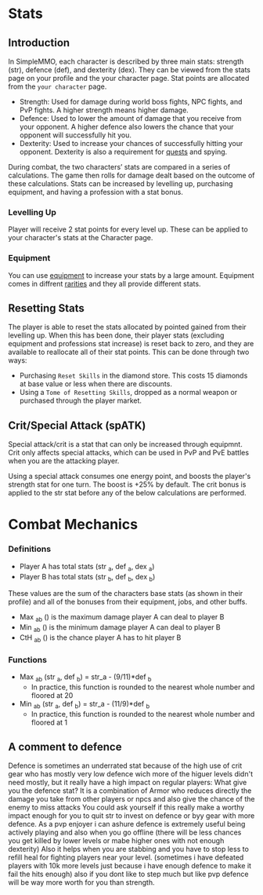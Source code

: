 # Stats

## Introduction

In SimpleMMO, each character is described by three main stats: strength (str), defence (def), and dexterity (dex). They can be viewed from the stats page on your profile and the your character page. Stat points are allocated from the `your character` page.

- Strength: Used for damage during world boss fights, NPC fights, and PvP fights. A higher strength means higher damage.
- Defence: Used to lower the amount of damage that you receive from your opponent. A higher defence also lowers the chance that your opponent will successfully hit you.
- Dexterity: Used to increase your chances of successfully hitting your opponent. Dexterity is also a requirement for [quests][1] and spying.

During combat, the two characters’ stats are compared in a series of calculations. The game then rolls for damage dealt based on the outcome of these calculations. Stats can be increased by levelling up, purchasing equipment, and having a profession with a stat bonus.

### Levelling Up

Player will receive 2 stat points for every level up. These can be applied to your character's stats at the Character page.

### Equipment

You can use [equipment][2] to increase your stats by a large amount. Equipment comes in diffrent [rarities][3] and they all provide different stats.

## Resetting Stats
The player is able to reset the stats allocated by pointed gained from their levelling up. When this has been done, their player stats (excluding equipment and professions stat increase) is reset back to zero, and they are available to reallocate all of their stat points. This can be done through two ways:
- Purchasing `Reset Skills` in the diamond store. This costs 15 diamonds at base value or less when there are discounts.
- Using a `Tome of Resetting Skills`, dropped as a normal weapon or purchased through the player market.

## Crit/Special Attack (spATK)
Special attack/crit is a stat that can only be increased through equipmnt. Crit only affects special attacks, which can be used in PvP and PvE battles when you are the attacking player.

Using a special attack consumes one energy point, and boosts the player's strength stat for one turn. The boost is +25% by default. The crit bonus is applied to the str stat before any of the below calculations are performed.

# Combat Mechanics

### Definitions

- Player A has total stats (str <sub>a</sub>, def <sub>a</sub>, dex <sub>a</sub>)
- Player B has total stats (str <sub>b</sub>, def <sub>b</sub>, dex <sub>b</sub>)

These values are the sum of the characters base stats (as shown in their profile) and all of the bonuses from their equipment, jobs, and other buffs.

- Max <sub>ab</sub> () is the maximum damage player A can deal to player B
- Min <sub>ab</sub> () is the minimum damage player A can deal to player B
- CtH <sub>ab</sub> () is the chance player A has to hit player B

### Functions

- Max <sub>ab</sub> (str <sub>a</sub>, def <sub>b</sub>) = str\_a - (9/11)\*def <sub>b</sub>
	- In practice, this function is rounded to the nearest whole number and floored at 20
- Min <sub>ab</sub> (str <sub>a</sub>, def <sub>b</sub>) = str\_a - (11/9)\*def <sub>b</sub>
	- In practice, this function is rounded to the nearest whole number and floored at 1

## A comment to defence

Defence is sometimes an underrated stat because of the high use of crit gear who has mostly very low defence wich more of the higuer levels didn't need mostly, but it really have a high impact on regular players:
What give you the defence stat? It is a combination of Armor who reduces directly the damage you take from other players or npcs and also give the chance of the enemy to miss attacks
You could ask yourself if this really make a worthy impact enough for you to quit str to invest on defence or byy gear with more defence.
As a pvp enjoyer i can ashure defence is extremely useful being actively playing and also when you go offline (there will be less chances you get killed by lower levels or mabe higher ones with not enough dexterity) Also it helps when you are stabbing and you have to stop less to refill heal for fighting players near your level. (sometimes i have defeated players with 10k more levels just because i have enough defence to make it fail the hits enough) also if you dont like to step much but like pvp defence will be way more worth for you than strength.

[1]:/activities-and-challenges/quests
[2]:/items/item-types
[3]:/items/rarities


